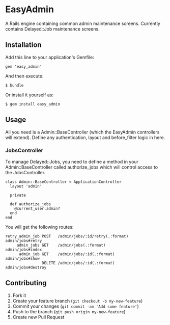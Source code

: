 # EasyAdmin

A Rails engine containing common admin maintenance screens.
Currently contains Delayed::Job maintenance screens.

## Installation

Add this line to your application's Gemfile:

    gem 'easy_admin'

And then execute:

    $ bundle

Or install it yourself as:

    $ gem install easy_admin

## Usage

All you need is a Admin::BaseController (which the EasyAdmin controllers will extend). Define any authentication, layout and before_filter logic in here.

### JobsController
To manage Delayed::Jobs, you need to define a method in your Admin::BaseController called authorize_jobs which will control access to the JobsController.

    class Admin::BaseController < ApplicationController
      layout 'admin'      

      private
      
      def authorize_jobs
        @current_user.admin?
      end
    end

You will get the following routes:

    retry_admin_job POST   /admin/jobs/:id/retry(.:format)          admin/jobs#retry
         admin_jobs GET    /admin/jobs(.:format)                    admin/jobs#index
          admin_job GET    /admin/jobs/:id(.:format)                admin/jobs#show
                    DELETE /admin/jobs/:id(.:format)                admin/jobs#destroy

## Contributing

1. Fork it
2. Create your feature branch (`git checkout -b my-new-feature`)
3. Commit your changes (`git commit -am 'Add some feature'`)
4. Push to the branch (`git push origin my-new-feature`)
5. Create new Pull Request
